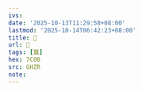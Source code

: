```yaml
---
ivs:
date: '2025-10-13T11:29:58+08:00'
lastmod: '2025-10-14T06:42:23+08:00'
title: 󰣷
url: 󰣷
tags: [簋]
hex: 7C0B
src: GHZR
note:
---
```

